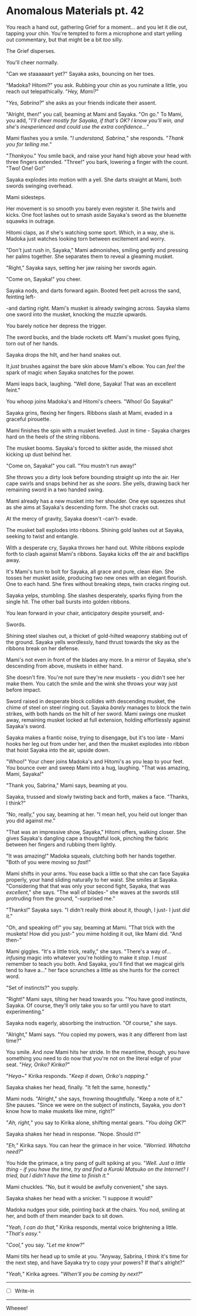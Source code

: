 # Anomalous Materials pt. 42

You reach a hand out, gathering Grief for a moment... and you let it die out, tapping your chin. You're tempted to form a microphone and start yelling out commentary, but that might be a bit *too* silly.

The Grief disperses.

You'll cheer normally.

"Can we staaaaaart yet?" Sayaka asks, bouncing on her toes.

"Madoka? Hitomi?" you ask. Rubbing your chin as you ruminate a little, you reach out telepathically. "*Hey, Mami?*"

"*Yes, Sabrina?*" she asks as your friends indicate their assent.

"Alright, then!" you call, beaming at Mami and Sayaka. "On go." To Mami, you add, "*I'll cheer mostly for Sayaka, if that's OK? I know you'll win, and she's inexperienced and could use the extra confidence...*"

Mami flashes you a smile. "*I understand, Sabrina,*" she responds. "*Thank you for telling me.*"

"*Thank*you." You smile back, and raise your hand high above your head with three fingers extended. "Three!" you bark, lowering a finger with the count. "Two! One! Go!"

Sayaka explodes into motion with a yell. She darts straight at Mami, both swords swinging overhead.

Mami sidesteps.

Her movement is so smooth you barely even register it. She twirls and kicks. One foot lashes out to smash aside Sayaka's sword as the bluenette squawks in outrage.

Hitomi claps, as if she's watching some sport. Which, in a way, she is. Madoka just watches looking torn between excitement and worry.

"Don't just rush in, Sayaka," Mami admonishes, smiling gently and pressing her palms together. She separates them to reveal a gleaming musket.

"Right," Sayaka says, setting her jaw raising her swords again.

"Come on, Sayaka!" you cheer.

Sayaka nods, and darts forward again. Booted feet pelt across the sand, feinting left-

-and darting right. Mami's musket is already swinging across. Sayaka slams one sword into the musket, knocking the muzzle upwards.

You barely notice her depress the trigger.

The sword bucks, and the blade rockets off. Mami's musket goes flying, torn out of her hands.

Sayaka drops the hilt, and her hand snakes out.

It *just* brushes against the bare skin above Mami's elbow. You can *feel* the spark of magic when Sayaka snatches for the power.

Mami leaps back, laughing. "Well done, Sayaka! That was an excellent feint."

You whoop joins Madoka's and Hitomi's cheers. "Whoo! Go Sayaka!"

Sayaka grins, flexing her fingers. Ribbons slash at Mami, evaded in a graceful pirouette.

Mami finishes the spin with a musket levelled. Just in time - Sayaka charges hard on the heels of the string ribbons.

The musket booms. Sayaka's forced to skitter aside, the missed shot kicking up dust behind her.

"Come on, Sayaka!" you call. "You mustn't run away!"

She throws you a dirty look before bounding straight up into the air. Her cape swirls and snaps behind her as she *soars*. She yells, drawing back her remaining sword in a two handed swing.

Mami already has a new musket into her shoulder. One eye squeezes shut as she aims at Sayaka's descending form. The shot cracks out.

At the mercy of gravity, Sayaka doesn't -can't- evade.

The musket ball explodes into ribbons. Shining gold lashes out at Sayaka, seeking to twist and entangle.

With a desperate cry, Sayaka throws her hand out. White ribbons explode forth to clash against Mami's ribbons. Sayaka kicks off the air and backflips away.

It's Mami's turn to bolt for Sayaka, all grace and pure, clean élan. She tosses her musket aside, producing two new ones with an elegant flourish. One to each hand. She fires without breaking steps, twin cracks ringing out.

Sayaka yelps, stumbling. She slashes desperately, sparks flying from the single hit. The other ball bursts into golden ribbons.

You lean forward in your chair, anticipatory despite yourself, and-

Swords.

Shining steel slashes out, a thicket of gold-hilted weaponry stabbing out of the ground. Sayaka yells wordlessly, hand thrust towards the sky as the ribbons break on her defense.

Mami's not even in front of the blades any more. In a mirror of Sayaka, she's descending from above, muskets in either hand.

She doesn't fire. You're not sure they're *new* muskets - you didn't see her make them. You catch the smile and the wink she throws your way just before impact.

Sword raised in desperate block collides with descending musket, the chime of steel on steel ringing out. Sayaka *barely* manages to block the twin strikes, with both hands on the hilt of her sword. Mami swings one musket away, remaining musket locked at full extension, holding effortlessly against Sayaka's sword.

Sayaka makes a frantic noise, trying to disengage, but it's too late - Mami hooks her leg out from under her, and then the musket explodes into ribbon that hoist Sayaka into the air, upside down.

"Whoo!" Your cheer joins Madoka's and Hitomi's as you leap to your feet. You bounce over and sweep Mami into a hug, laughing. "That was amazing, Mami, Sayaka!"

"Thank you, Sabrina," Mami says, beaming at you.

Sayaka, trussed and slowly twisting back and forth, makes a face. "Thanks, I think?"

"No, really," you say, beaming at her. "I mean hell, you held out longer than you did against *me*."

"That was an impressive show, Sayaka," Hitomi offers, walking closer. She gives Sayaka's dangling cape a thoughtful look, pinching the fabric between her fingers and rubbing them lightly.

"It was amazing!" Madoka squeals, clutching both her hands together. "Both of you were moving so *fast*!"

Mami shifts in your arms. You ease back a little so that she can face Sayaka properly, your hand sliding naturally to her waist. She smiles at Sayaka. "Considering that that was only your second fight, Sayaka, that was *excellent*," she says. "The wall of blades-" she waves at the swords still protruding from the ground, "-surprised me."

"Thanks!" Sayaka says. "I didn't really think about it, though, I just- I just *did* it."

"Oh, and speaking of!" you say, beaming at Mami. "That trick with the muskets! How did you just-" you mime holding it out, like Mami did. "And then-"

Mami giggles. "It's a little trick, really," she says. "There's a way of... *infusing* magic into whatever you're holding to make it *stop*. I *must* remember to teach you both. And Sayaka, you'll find that we magical girls tend to have a..." her face scrunches a little as she hunts for the correct word.

"Set of instincts?" you supply.

"Right!" Mami says, tilting her head towards you. "You have good instincts, Sayaka. Of course, they'll only take you so far until you have to start experimenting."

Sayaka nods eagerly, absorbing the instruction. "Of course," she says.

"Alright," Mami says. "You copied my powers, was it any different from last time?"

You smile. And *now* Mami hits her stride. In the meantime, though, you have something you need to do now that you're not on the literal edge of your seat. "*Hey, Oriko? Kirika?*"

"*Heya\~*" Kirika responds. "*Keep it down, Oriko's napping.*"

Sayaka shakes her head, finally. "It felt the same, honestly."

Mami nods. "Alright," she says, frowning thoughtfully. "Keep a note of it." She pauses. "Since we were on the subject of instincts, Sayaka, you *don't* know how to make muskets like mine, right?"

"*Ah, right,*" you say to Kirika alone, shifting mental gears. "*You doing OK?*"

Sayaka shakes her head in response. "Nope. Should I?"

"*Eh,*" Kirika says. You can hear the grimace in her voice. "*Worried. Whatcha need?*"

You hide the grimace, a tiny pang of guilt spiking at you. "*Well. Just a little thing - if you have the time, try and find a Kuroki Matsuko on the Internet? I tried, but I didn't have the time to finish it.*"

Mami chuckles. "No, but it would be awfully convenient," she says.

Sayaka shakes her head with a snicker. "I suppose it would!"

Madoka nudges your side, pointing back at the chairs. You nod, smiling at her, and both of them meander back to sit down.

"*Yeah, I can do that,*" Kirika responds, mental voice brightening a little. "*That's easy.*"

"*Cool,*" you say. "*Let me know?*"

Mami tilts her head up to smile at you. "Anyway, Sabrina, I think it's time for the next step, and have Sayaka try to copy your powers? If that's alright?"

"*Yeah,*" Kirika agrees. "*When'll you be coming by next?*"

---

- [ ] Write-in

---

Wheeee!
